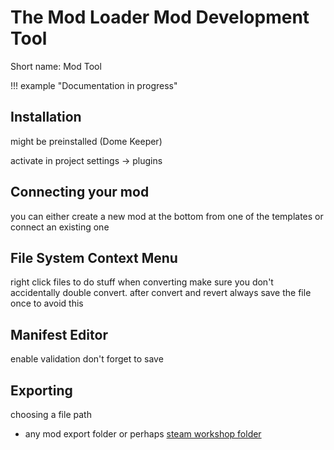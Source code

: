 # The Mod Loader Mod Development Tool

Short name: Mod Tool

[//]: # (TODO)

!!! example "Documentation in progress"

## Installation

might be preinstalled (Dome Keeper)

activate in project settings -> plugins

## Connecting your mod

you can either create a new mod at the bottom from one of the templates or connect an existing one

## File System Context Menu

right click files to do stuff
when converting make sure you don't accidentally double convert. 
after convert and revert always save the file once to avoid this

## Manifest Editor

enable validation
don't forget to save

## Exporting
choosing a file path
- any mod export folder or perhaps [steam workshop folder](../file_paths.md#workshop-folder)


